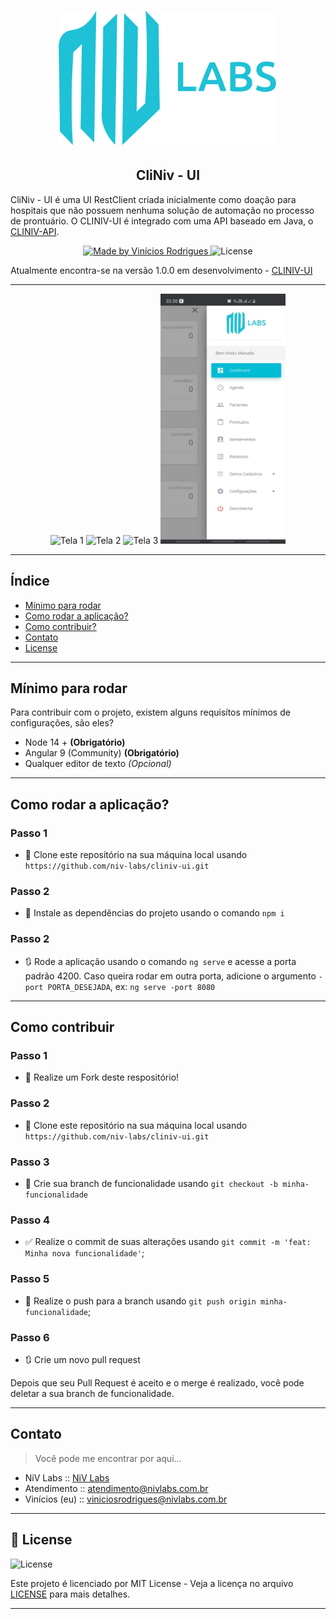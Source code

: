 <h1 align="center">
  <a href="http://app.nivlabs.com.br">
    <img alt="CLINIV Logo" src="./readme/logo.png" width="350px" />
  </a>
</h1>
<h2 align="center">
  CliNiv - UI
</h2>

CliNiv - UI é uma UI RestClient criada inicialmente como doação para hospitais que não possuem nenhuma solução de automação no processo de prontuário. O CLINIV-UI é integrado com uma API baseado em Java, o [CLINIV-API](https://github.com/niv-labs/cliniv-api).

<p align="center">
    <a href="https://github.com/niv-labs/">
        <img alt="Made by Vinícios Rodrigues" src="https://img.shields.io/badge/made%20by-Vin%C3%ADcios%20Rodrigues-brightgreen" />
    </a>
    <img alt="License" src="https://img.shields.io/badge/license-MIT-%2304D361" />
</p>

Atualmente encontra-se na versão 1.0.0 em desenvolvimento - [CLINIV-UI](http://app.nivlabs.com.br)

---

<p align="center">
  <img alt="Tela 1" src="./readme/Tela 7.jpeg" height="400px" width="200px" />
  <img alt="Tela 2" src="./readme/Tela 3.jpeg" height="400px" width="200px" />
  <img alt="Tela 3" src="./readme/Tela 4.jpeg" height="400px" width="200px" />
  <img alt="Tela 4" src="./readme/Tela 2.jpeg" height="400px" width="200px" />
</p>

---

## Índice

<ul>
  <li><a href="#mínimo-para-rodar">Mínimo para rodar</a></li>
  <li><a href="#como-rodar-a-aplicação">Como rodar a aplicação?</a></li>
  <li><a href="#como-contribuir">Como contribuir?</a></li>
  <li><a href="#contato">Contato</a></li>
  <li><a href="#-license">License</a></li>
</ul>

---

## Mínimo para rodar
Para contribuir com o projeto, existem alguns requisítos mínimos de configurações, são eles?
- Node 14 + **(Obrigatório)**
- Angular 9 (Community) **(Obrigatório)**
- Qualquer editor de texto *(Opcional)*

---

## Como rodar a aplicação?

### Passo 1

- 👯 Clone este repositório na sua máquina local usando `https://github.com/niv-labs/cliniv-ui.git`

### Passo 2

- 📌 Instale as dependências do projeto usando o comando `npm i`

### Passo 2

- 🔃 Rode a aplicação usando o comando `ng serve` e acesse a porta padrão 4200. Caso queira rodar em outra porta, adicione o argumento `-port PORTA_DESEJADA`, ex: `ng serve -port 8080`

---


## Como contribuir

### Passo 1

- 🍴 Realize um Fork deste respositório!

### Passo 2

- 👯 Clone este repositório na sua máquina local usando `https://github.com/niv-labs/cliniv-ui.git`

### Passo 3

- 🎋 Crie sua branch de funcionalidade usando `git checkout -b minha-funcionalidade`

### Passo 4

- ✅ Realize o commit de suas alterações usando `git commit -m 'feat: Minha nova funcionalidade'`;

### Passo 5

- 📌 Realize o push para a branch usando `git push origin minha-funcionalidade`;

### Passo 6

- 🔃 Crie um novo pull request

Depois que seu Pull Request é aceito e o merge é realizado, você pode deletar a sua branch de funcionalidade.

---

## Contato

> Você pode me encontrar por aqui...

- NiV Labs      :: [NiV Labs](http://www.nivlabs.com.br)
- Atendimento   :: [atendimento@nivlabs.com.br](atendimento@nivlabs.com.br)
- Vinícios (eu) :: [viniciosrodrigues@nivlabs.com.br](viniciosrodrigues@nivlabs.com.br)

---

## 📝 License

<img alt="License" src="https://img.shields.io/badge/license-MIT-%2304D361">

Este projeto é licenciado por MIT License - Veja a licença no arquivo [LICENSE](LICENSE) para mais detalhes.

---